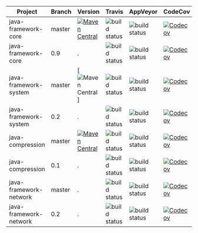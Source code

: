 Project | Branch | Version | Travis | AppVeyor | CodeCov
--- | --- | --- | --- | --- | ---
java-framework-core | master | [![Maven Central](https://img.shields.io/maven-central/v/net.lecousin/core.svg)](http://search.maven.org/#search%7Cga%7C1%7Cg%3A%22net.lecousin%22%20AND%20a%3A%22core%22) | ![build status](https://travis-ci.org/lecousin/java-framework-core.svg?branch=master "Build Status") | ![build status](https://ci.appveyor.com/api/projects/status/github/lecousin/java-framework-core?branch=master&svg=true "Build Status") | [![Codecov](https://codecov.io/gh/lecousin/java-framework-core/graph/badge.svg)](https://codecov.io/gh/lecousin/java-framework-core/branch/master)
java-framework-core | 0.9 | . | ![build status](https://travis-ci.org/lecousin/java-framework-core.svg?branch=0.10 "Build Status") | ![build status](https://ci.appveyor.com/api/projects/status/github/lecousin/java-framework-core?branch=0.10&svg=true "Build Status") | [![Codecov](https://codecov.io/gh/lecousin/java-framework-core/branch/0.10/graph/badge.svg)](https://codecov.io/gh/lecousin/java-framework-core/branch/0.10)
java-framework-system | master | [![Maven Central](https://img.shields.io/maven-central/v/net.lecousin.framework.system/system-api.svg)] | ![build status](https://travis-ci.org/lecousin/java-framework-system.svg?branch=master "Build Status") | ![build status](https://ci.appveyor.com/api/projects/status/github/lecousin/java-framework-system?branch=master&svg=true "Build Status") | [![Codecov](https://codecov.io/gh/lecousin/java-framework-system/graph/badge.svg)](https://codecov.io/gh/lecousin/java-framework-system/branch/master)
java-framework-system | 0.2 | . | ![build status](https://travis-ci.org/lecousin/java-framework-system.svg?branch=0.2 "Build Status") | ![build status](https://ci.appveyor.com/api/projects/status/github/lecousin/java-framework-system?branch=0.2&svg=true "Build Status") | [![Codecov](https://codecov.io/gh/lecousin/java-framework-system/branch/0.2/graph/badge.svg)](https://codecov.io/gh/lecousin/java-framework-system/branch/0.2)
java-compression | master | [![Maven Central](https://img.shields.io/maven-central/v/net.lecousin.compression/parent-pom.svg)](http://search.maven.org/#search%7Cga%7C1%7Cg%3A%22net.lecousin.compression%22) | ![build status](https://travis-ci.org/lecousin/java-compression.svg?branch=master "Build Status") | ![build status](https://ci.appveyor.com/api/projects/status/github/lecousin/java-compression?branch=master&svg=true "Build Status") | [![Codecov](https://codecov.io/gh/lecousin/java-compression/graph/badge.svg)](https://codecov.io/gh/lecousin/java-compression/branch/master)
java-compression | 0.1 | . | ![build status](https://travis-ci.org/lecousin/java-compression.svg?branch=0.1 "Build Status") | ![build status](https://ci.appveyor.com/api/projects/status/github/lecousin/java-compression?branch=0.1&svg=true "Build Status") | [![Codecov](https://codecov.io/gh/lecousin/java-compression/branch/0.1/graph/badge.svg)](https://codecov.io/gh/lecousin/java-compression/branch/0.1)
java-framework-network | master | . | ![build status](https://travis-ci.org/lecousin/java-framework-network.svg?branch=master "Build Status") | ![build status](https://ci.appveyor.com/api/projects/status/github/lecousin/java-framework-network?branch=master&svg=true "Build Status") | [![Codecov](https://codecov.io/gh/lecousin/java-framework-network/graph/badge.svg)](https://codecov.io/gh/lecousin/java-framework-network/branch/master)
java-framework-network | 0.2 | . | ![build status](https://travis-ci.org/lecousin/java-framework-network.svg?branch=0.2 "Build Status") | ![build status](https://ci.appveyor.com/api/projects/status/github/lecousin/java-framework-network?branch=0.2&svg=true "Build Status") | [![Codecov](https://codecov.io/gh/lecousin/java-framework-network/branch/0.2/graph/badge.svg)](https://codecov.io/gh/lecousin/java-framework-network/branch/0.2)
